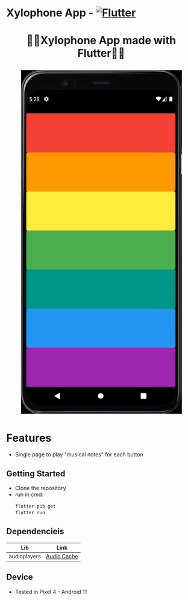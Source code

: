 # Xylophone App - [![Flutter](https://img.shields.io/badge/Flutter-dart-white?labelColor=blue&style=flat&link=https://flutter.dev/)](https://flutter.dev/)

<h1 align="center">
  <p>🎼🎵Xylophone App made with Flutter🎵🎼</p>
  <img width="427" src= "./Xylophonegif.gif">
</h1>

# Features

- Single page to play "musical notes" for each button

## Getting Started

- Clone the repository
- run in cmd:
  ```cmd
  flutter pub get
  flutter run
  ```

## Dependencieis

| Lib          | Link                                                 |
| ------------ | ---------------------------------------------------- |
| audioplayers | [Audio Cache](https://pub.dev/packages/audioplayers) |

## Device

- Tested in Pixel 4 - Android 11
